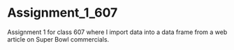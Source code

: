# Assignment_1_607
Assignment 1 for class 607 where I import data into a data frame from a web article on Super Bowl commercials.
